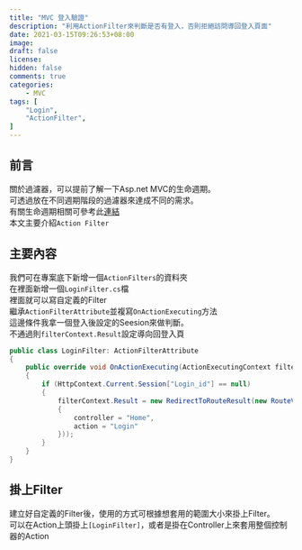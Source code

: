 ```yaml
---
title: "MVC 登入驗證"
description: "利用ActionFilter來判斷是否有登入，否則拒絕訪問導回登入頁面"
date: 2021-03-15T09:26:53+08:00
image: 
draft: false
license: 
hidden: false
comments: true
categories:
    - MVC
tags: [
    "Login",
    "ActionFilter",
]
---
```


## 前言

關於過濾器，可以提前了解一下Asp.net MVC的生命週期。  
可透過放在不同週期階段的過濾器來達成不同的需求。  
有關生命週期相關可參考此[連結](https://nwpie.blogspot.com/2017/05/5-aspnet-mvc.html)  
本文主要介紹`Action Filter`

## 主要內容

我們可在專案底下新增一個`ActionFilters`的資料夾  
在裡面新增一個`LoginFilter.cs`檔  
裡面就可以寫自定義的Filter  
繼承`ActionFilterAttribute`並複寫`OnActionExecuting`方法  
這邊條件我拿一個登入後設定的Seesion來做判斷。  
不通過則`filterContext.Result`設定導向回登入頁
```C#
public class LoginFilter: ActionFilterAttribute
{
    public override void OnActionExecuting(ActionExecutingContext filterContext)
    {
        if (HttpContext.Current.Session["Login_id"] == null)
        {
            filterContext.Result = new RedirectToRouteResult(new RouteValueDictionary(new
            {
                controller = "Home",
                action = "Login"
            }));
        }           
    }
}
```

## 掛上Filter

建立好自定義的Filter後，使用的方式可根據想套用的範圍大小來掛上Filter。  
可以在Action上頭掛上`[LoginFilter]`，或者是掛在Controller上來套用整個控制器的Action


